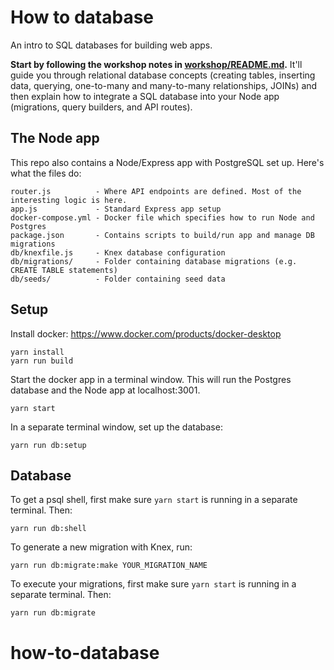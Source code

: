 # How to database

An intro to SQL databases for building web apps.

**Start by following the workshop notes in [workshop/README.md](./workshop/README.md).** It'll guide you through relational database concepts (creating tables, inserting data, querying, one-to-many and many-to-many relationships, JOINs) and then explain how to integrate a SQL database into your Node app (migrations, query builders, and API routes).

## The Node app

This repo also contains a Node/Express app with PostgreSQL set up. Here's what the files do:

```
router.js          - Where API endpoints are defined. Most of the interesting logic is here.
app.js             - Standard Express app setup
docker-compose.yml - Docker file which specifies how to run Node and Postgres
package.json       - Contains scripts to build/run app and manage DB migrations
db/knexfile.js     - Knex database configuration
db/migrations/     - Folder containing database migrations (e.g. CREATE TABLE statements)
db/seeds/          - Folder containing seed data
```

## Setup

Install docker: https://www.docker.com/products/docker-desktop

```
yarn install
yarn run build
```

Start the docker app in a terminal window. This will run the Postgres database and the Node app at localhost:3001.

```
yarn start
```

In a separate terminal window, set up the database:

```
yarn run db:setup
```

## Database

To get a psql shell, first make sure `yarn start` is running in a separate terminal. Then:

```
yarn run db:shell
```

To generate a new migration with Knex, run:

```
yarn run db:migrate:make YOUR_MIGRATION_NAME
```

To execute your migrations, first make sure `yarn start` is running in a separate terminal. Then:

```
yarn run db:migrate
```
# how-to-database
